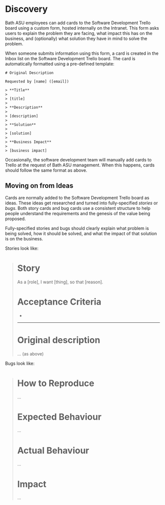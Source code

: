 # Discovery

Bath ASU employees can add cards to the Software Development Trello board using a custom form, hosted internally on the Intranet. This form asks users to explain the problem they are facing, what impact this has on the business, and (optionally) what solution they have in mind to solve the problem.

When someone submits information using this form, a card is created in the Inbox list on the Software Development Trello board. The card is automatically formatted using a pre-defined template:

```
# Original Description

Requested by [name] ([email])

> **Title**
>
> [title]
>
> **Description**
>
> [description]
>
> **Solution**
>
> [solution]
>
> **Business Impact**
>
> [business impact]
```

Occasionally, the software development team will manually add cards to Trello at the request of Bath ASU management. When this happens, cards should follow the same format as above.

## Moving on from Ideas

Cards are normally added to the Software Development Trello board as ideas. These ideas get researched and turned into fully-specified _stories_ or _bugs_. Both story cards and bug cards use a consistent structure to help people understand the requirements and the genesis of the value being proposed.

Fully-specified stories and bugs should clearly explain what problem is being solved, how it should be solved, and what the impact of that solution is on the business.

Stories look like:

> # Story
>
> As a [role], I want [thing], so that [reason].
>
> # Acceptance Criteria
>
> -
>
> ---
>
> # Original description
>
> ... (as above)

Bugs look like:

> # How to Reproduce
>
> ...
>
> # Expected Behaviour
>
> ...
>
> # Actual Behaviour
>
> ...
>
> # Impact
>
> ...

